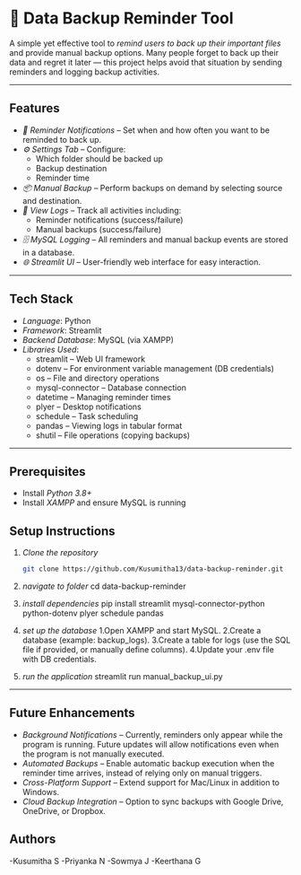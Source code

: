 # 📂 Data Backup Reminder Tool  

A simple yet effective tool to *remind users to back up their important files* and provide manual backup options. Many people forget to back up their data and regret it later — this project helps avoid that situation by sending reminders and logging backup activities.  

---

##  Features  

- *🔔 Reminder Notifications* – Set when and how often you want to be reminded to back up.  
- *⚙️ Settings Tab* – Configure:  
  - Which folder should be backed up  
  - Backup destination  
  - Reminder time  
- *📦 Manual Backup* – Perform backups on demand by selecting source and destination.  
- *📜 View Logs* – Track all activities including:  
  - Reminder notifications (success/failure)  
  - Manual backups (success/failure)  
- *🗄️ MySQL Logging* – All reminders and manual backup events are stored in a database.  
- *🌐 Streamlit UI* – User-friendly web interface for easy interaction.  

---

##  Tech Stack  

- *Language*: Python  
- *Framework*: Streamlit  
- *Backend Database*: MySQL (via XAMPP)  
- *Libraries Used*:  
  - streamlit – Web UI framework  
  - dotenv – For environment variable management (DB credentials)  
  - os – File and directory operations  
  - mysql-connector – Database connection  
  - datetime – Managing reminder times  
  - plyer – Desktop notifications  
  - schedule – Task scheduling  
  - pandas – Viewing logs in tabular format  
  - shutil – File operations (copying backups)  

---
##  Prerequisites  

- Install *Python 3.8+*  
- Install *XAMPP* and ensure MySQL is running  

##  Setup Instructions  

1. *Clone the repository*  
   ```bash
   git clone https://github.com/Kusumitha13/data-backup-reminder.git

2. *navigate to folder*
  cd data-backup-reminder

3. *install dependencies*
  pip install streamlit mysql-connector-python python-dotenv plyer schedule pandas

4. *set up the database*
1.Open XAMPP and start MySQL.
2.Create a database (example: backup_logs).
3.Create a table for logs (use the SQL file if provided, or manually define columns).
4.Update your .env file with DB credentials.

5. *run the application*
streamlit run manual_backup_ui.py

---

##  Future Enhancements  

- *Background Notifications* – Currently, reminders only appear while the program is running. Future updates will allow notifications even when the program is not manually executed.  
- *Automated Backups* – Enable automatic backup execution when the reminder time arrives, instead of relying only on manual triggers.  
- *Cross-Platform Support* – Extend support for Mac/Linux in addition to Windows.  
- *Cloud Backup Integration* – Option to sync backups with Google Drive, OneDrive, or Dropbox.  

## Authors
-Kusumitha S
-Priyanka N
-Sowmya J
-Keerthana G

